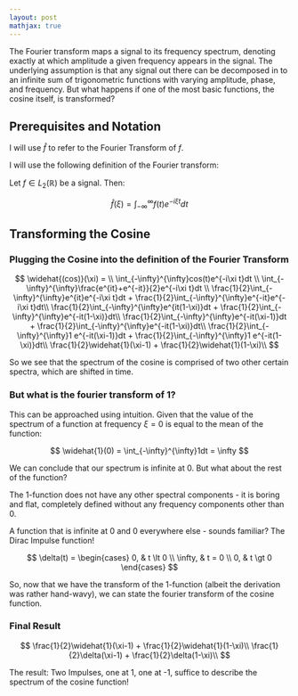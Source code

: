 ```yaml
---
layout: post
mathjax: true
---
```


The Fourier transform maps a signal to its frequency spectrum, denoting exactly at which amplitude a given frequency appears in the signal.
The underlying assumption is that any signal out there can be decomposed in to an infinite sum of trigonometric functions with varying amplitude, phase, and frequency.
But what happens if one of the most basic functions, the cosine itself, is transformed?

## Prerequisites and Notation

I will use $\widehat{f}$ to refer to the Fourier Transform of $f$.

I will use the following definition of the Fourier transform:

Let $f \in L_2(\mathbb{R})$ be a signal. Then:

$$
\widehat{f}(\xi) = \int_{-\infty}^{\infty}f(t)e^{-i\xi t}dt
$$

## Transforming the Cosine

### Plugging the Cosine into the definition of the Fourier Transform

$$
\widehat{(cos)}(\xi) = \\
\int_{-\infty}^{\infty}cos(t)e^{-i\xi t}dt \\
\int_{-\infty}^{\infty}\frac{e^{it}+e^{-it}}{2}e^{-i\xi t}dt \\
\frac{1}{2}\int_{-\infty}^{\infty}e^{it}e^{-i\xi t}dt + \frac{1}{2}\int_{-\infty}^{\infty}e^{-it}e^{-i\xi t}dt\\
\frac{1}{2}\int_{-\infty}^{\infty}e^{it(1-\xi)}dt + \frac{1}{2}\int_{-\infty}^{\infty}e^{-it(1-\xi)}dt\\
\frac{1}{2}\int_{-\infty}^{\infty}e^{-it(\xi-1)}dt + \frac{1}{2}\int_{-\infty}^{\infty}e^{-it(1-\xi)}dt\\
\frac{1}{2}\int_{-\infty}^{\infty}1 e^{-it(\xi-1)}dt + \frac{1}{2}\int_{-\infty}^{\infty}1 e^{-it(1-\xi)}dt\\
\frac{1}{2}\widehat{1}(\xi-1) + \frac{1}{2}\widehat{1}(1-\xi)\\
$$

So we see that the spectrum of the cosine is comprised of two other certain spectra, which are shifted in time.

### But what is the fourier transform of 1?

This can be approached using intuition. Given that the value of the spectrum of a function at frequency $\xi = 0$ is equal to the mean of the function:

$$
\widehat{1}(0) = \int_{-\infty}^{\infty}1dt = \infty
$$

We can conclude that our spectrum is infinite at 0. But what about the rest of the function?

The 1-function does not have any other spectral components - it is boring and flat, completely defined without any frequency components other than 0.

A function that is infinite at 0 and 0 everywhere else - sounds familiar? The Dirac Impulse function!

$$
\delta(t) =
\begin{cases}
0,  & t \lt 0 \\
\infty,  & t = 0 \\
0,  & t \gt 0
\end{cases}
$$

So, now that we have the transform of the 1-function (albeit the derivation was rather hand-wavy), we can state the fourier transform of the cosine function.

### Final Result

$$
\frac{1}{2}\widehat{1}(\xi-1) + \frac{1}{2}\widehat{1}(1-\xi)\\
\frac{1}{2}\delta(\xi-1) + \frac{1}{2}\delta(1-\xi)\\
$$

The result: Two Impulses, one at 1, one at -1, suffice to describe the spectrum of the cosine function!
